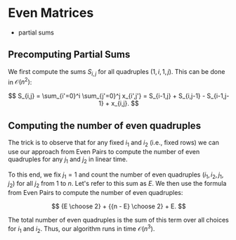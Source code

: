 # Even Matrices

* partial sums

## Precomputing Partial Sums

We first compute the sums $S_{i,j}$ for all quadruples $(1,i,1,j)$. This can be done in $\mathcal{O}(n^2)$:

$$
S_{i,j} = \sum_{i'=0}^i \sum_{j'=0}^j x_{i',j'} = S_{i-1,j} + S_{i,j-1} - S_{i-1,j-1} + x_{i,j}.
$$

## Computing the number of even quadruples

The trick is to observe that for any fixed $i_1$ and $i_2$ (i.e., fixed rows) we can use our approach from Even Pairs to compute the number of even quadruples for any $j_1$ and $j_2$ in linear time.

To this end, we fix $j_1 = 1$ and count the number of even quadruples $(i_1,i_2,j_1,j_2)$ for all $j_2$ from $1$ to $n$. Let's refer to this sum as $E$. We then use the formula from Even Pairs to compute the number of even quadruples:

$$
{E \choose 2} + {{n - E} \choose 2} + E.
$$

The total number of even quadruples is the sum of this term over all choices for $i_1$ and $i_2$. Thus, our algorithm runs in time $\mathcal{O}(n^3)$.
